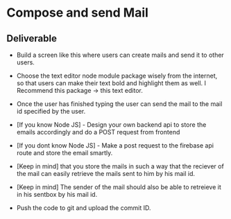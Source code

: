 # Compose and send Mail

## Deliverable

- Build a screen like this where users can create mails and send it to other users.

- Choose the text editor node module package wisely from the internet, so that users can make their text bold and highlight them as well. I Recommend this package -> this text editor.

- Once the user has finished typing the user can send the mail to the mail id specified by the user.

- [If you know Node JS] - Design your own backend api to store the emails accordingly and do a POST request from frontend

- [If you dont know Node JS] - Make a post request to the firebase api route and store the email smartly.

- [Keep in mind] that you store the mails in such a way that the reciever of the mail can easily retrieve the mails sent to him by his mail id.

- [Keep in mind] The sender of the mail should also be able to retreieve it in his sentbox by his mail id.

- Push the code to git and upload the commit ID.
